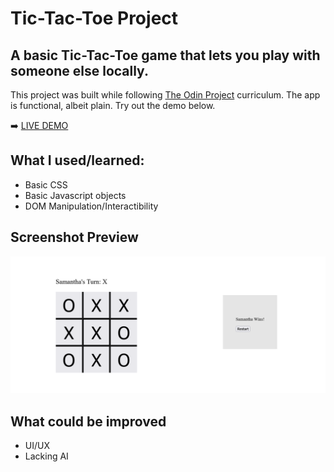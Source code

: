 # Tic-Tac-Toe Project

## A basic Tic-Tac-Toe game that lets you play with someone else locally.

This project was built while following [The Odin Project](https://www.theodinproject.com/) curriculum. The app is functional, albeit plain. Try out the demo below.

➡️ [LIVE DEMO](https://azboss2021.github.io/tic-tac-toe/)

## What I used/learned:

* Basic CSS
* Basic Javascript objects
* DOM Manipulation/Interactibility

## Screenshot Preview

![screenshot](./screenshot_tic-tac-toe.png?raw=true)

## What could be improved

* UI/UX
* Lacking AI
